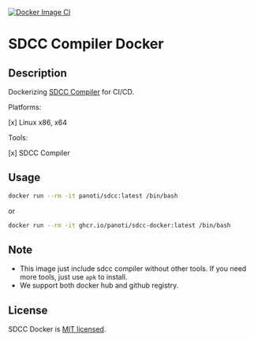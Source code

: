[![Docker Image CI](https://github.com/panoti/sdcc-docker/actions/workflows/Docker.yml/badge.svg)](https://github.com/panoti/sdcc-docker/actions/workflows/Docker.yml)

# SDCC Compiler Docker

## Description

Dockerizing [SDCC Compiler](http://sdcc.sourceforge.net/) for CI/CD.

Platforms:

[x] Linux x86, x64

Tools:

[x] SDCC Compiler

## Usage

```bash
docker run --rm -it panoti/sdcc:latest /bin/bash
```

or

```bash
docker run --rm -it ghcr.io/panoti/sdcc-docker:latest /bin/bash
```

## Note

- This image just include sdcc compiler without other tools. If you need more tools, just use `apk` to install.
- We support both docker hub and github registry.

## License

SDCC Docker is [MIT licensed](LICENSE).
